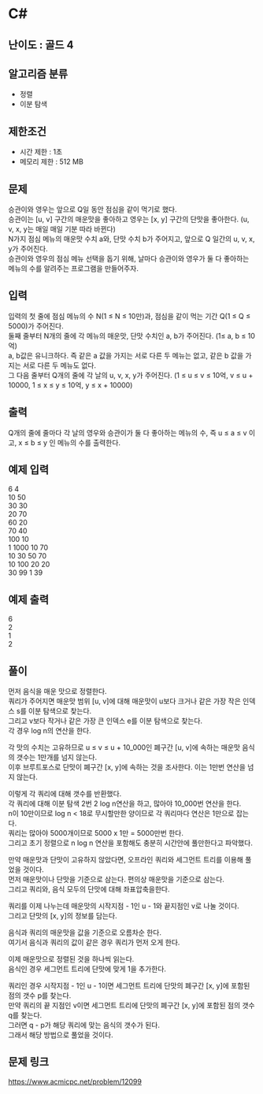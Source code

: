 # C#

## 난이도 : 골드 4

## 알고리즘 분류
  - 정렬
  - 이분 탐색

## 제한조건
  - 시간 제한 : 1초
  - 메모리 제한 : 512 MB

## 문제
승관이와 영우는 앞으로 Q일 동안 점심을 같이 먹기로 했다.<br/>
승관이는 [u, v] 구간의 매운맛을 좋아하고 영우는 [x, y] 구간의 단맛을 좋아한다. (u, v, x, y는 매일 매일 기분 따라 바뀐다)<br/>
N가지 점심 메뉴의 매운맛 수치 a와, 단맛 수치 b가 주어지고, 앞으로 Q 일간의 u, v, x, y가 주어진다.<br/>
승관이와 영우의 점심 메뉴 선택을 돕기 위해, 날마다 승관이와 영우가 둘 다 좋아하는 메뉴의 수를 알려주는 프로그램을 만들어주자.<br/>


## 입력
입력의 첫 줄에 점심 메뉴의 수 N(1 ≤ N ≤ 10만)과, 점심을 같이 먹는 기간 Q(1 ≤ Q ≤ 5000)가 주어진다.<br/>
둘째 줄부터 N개의 줄에 각 메뉴의 매운맛, 단맛 수치인 a, b가 주어진다. (1≤ a, b ≤ 10억)<br/>
a, b값은 유니크하다. 즉 같은 a 값을 가지는 서로 다른 두 메뉴는 없고, 같은 b 값을 가지는 서로 다른 두 메뉴도 없다.<br/>
그 다음 줄부터 Q개의 줄에 각 날의 u, v, x, y가 주어진다. (1 ≤ u ≤ v ≤ 10억, v ≤ u + 10000, 1 ≤ x ≤ y ≤ 10억, y ≤ x + 10000)<br/>


## 출력
Q개의 줄에 줄마다 각 날의 영우와 승관이가 둘 다 좋아하는 메뉴의 수, 즉 u ≤ a ≤ v 이고, x ≤ b ≤ y 인 메뉴의 수를 출력한다.<br/>


## 예제 입력
6 4<br/>
10 50<br/>
30 30<br/>
20 70<br/>
60 20<br/>
70 40<br/>
100 10<br/>
1 1000 10 70<br/>
10 30 50 70<br/>
10 100 20 20<br/>
30 99 1 39<br/>

## 예제 출력
6<br/>
2<br/>
1<br/>
2<br/>


## 풀이
먼저 음식을 매운 맛으로 정렬한다.<br/>
쿼리가 주어지면 매운맛 범위 [u, v]에 대해 매운맛이 u보다 크거나 같은 가장 작은 인덱스 s를 이분 탐색으로 찾는다.<br/>
그리고 v보다 작거나 같은 가장 큰 인덱스 e를 이분 탐색으로 찾는다.<br/>
각 경우 log n의 연산을 한다.<br/>


각 맛의 수치는 고유하므로 u ≤ v ≤ u + 10_000인 폐구간 [u, v]에 속하는 매운맛 음식의 갯수는 1만개를 넘지 않는다.<br/>
이후 브루트포스로 단맛이 폐구간 [x, y]에 속하는 것을 조사한다. 이는 1만번 연산을 넘지 않는다.<br/>


이렇게 각 쿼리에 대해 갯수를 반환했다.<br/>
각 쿼리에 대해 이분 탐색 2번 2 log n연산을 하고, 많아야 10_000번 연산을 한다.<br/>
n이 10만이므로 log n < 18로 무시할만한 양이므로 각 쿼리마다 연산은 1만으로 잡는다.<br/>
쿼리는 많아야 5000개이므로 5000 x 1만 = 5000만번 한다.<br/>
그리고 초기 정렬으로 n log n 연산을 포함해도 충분히 시간안에 풀만한다고 파악했다.<br/>



만약 매운맛과 단맛이 고유하지 않았다면, 오프라인 쿼리와 세그먼트 트리를 이용해 풀었을 것이다.<br/>
먼저 매운맛이나 단맛을 기준으로 삼는다. 편의상 매운맛을 기준으로 삼는다.<br/>
그리고 쿼리와, 음식 모두의 단맛에 대해 좌표압축을한다.<br/>


쿼리를 이제 나누는데 매운맛의 시작지점 - 1인 u - 1와 끝지점인 v로 나눌 것이다.<br/>
그리고 단맛의 [x, y]의 정보를 담는다.<br/>


음식과 쿼리의 매운맛을 값을 기준으로 오름차순 한다.<br/>
여기서 음식과 쿼리의 값이 같은 경우 쿼리가 먼저 오게 한다.<br/>


이제 매운맛으로 정렬된 것을 하나씩 읽는다.<br/>
음식인 경우 세그먼트 트리에 단맛에 맞게 1을 추가한다.<br/>


쿼리인 경우 시작지점 - 1인 u - 1이면 세그먼트 트리에 단맛의 폐구간 [x, y]에 포함된 점의 갯수 p를 찾는다.<br/>
만약 쿼리의 끝 지점인 v이면 세그먼트 트리에 단맛의 폐구간 [x, y]에 포함된 점의 갯수 q를 찾는다.<br/>
그러면 q - p가 해당 쿼리에 맞는 음식의 갯수가 된다.<br/>
그래서 해당 방법으로 풀었을 것이다.<br/>


## 문제 링크
https://www.acmicpc.net/problem/12099